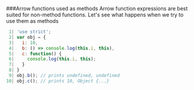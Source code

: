 ###Arrow functions used as methods
Arrow function expressions are best suited for non-method functions. Let's see what happens when we try to use them as methods

```javascript
 1| 'use strict';
 2| var obj = {
 3|   i: 10,
 4|   b: () => console.log(this.i, this),
 5|   c: function() {
 6|     console.log(this.i, this);
 7|   }
 8| }
 9| obj.b(); // prints undefined, undefined
10| obj.c(); // prints 10, Object {...}
```